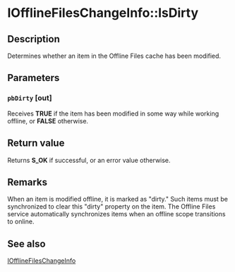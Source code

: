 # IOfflineFilesChangeInfo::IsDirty

## Description

Determines whether an item in the Offline Files cache has been modified.

## Parameters

### `pbDirty` [out]

Receives **TRUE** if the item has been modified in some way while working offline, or **FALSE** otherwise.

## Return value

Returns **S_OK** if successful, or an error value otherwise.

## Remarks

When an item is modified offline, it is marked as "dirty." Such items must be synchronized to clear this "dirty" property on the item. The Offline Files service automatically synchronizes items when an offline scope transitions to online.

## See also

[IOfflineFilesChangeInfo](https://learn.microsoft.com/previous-versions/windows/desktop/api/cscobj/nn-cscobj-iofflinefileschangeinfo)
